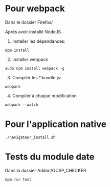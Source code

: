 # Pour webpack

Dans le dossier Firefox/

Après avoir installé NodeJS

1. Installer les dépendances:
```
npm install
```

2. Installer webpack

```
sudo npm install webpack -g
```

3. Compiler les \*.bundle.js:
```
webpack
```

4. Compiler à chaque modification
```
webpack --watch
```

# Pour l'application native

```
./navigateur_install.sh
```

# Tests du module date
Dans la dossier Addon/OCSP\_CHECKER
```
npm run test
```
